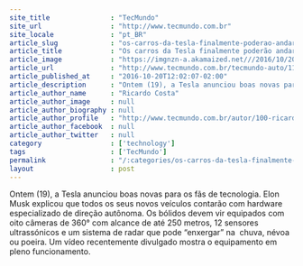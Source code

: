 ```yaml
---
site_title               : "TecMundo"
site_url                 : "http://www.tecmundo.com.br"
site_locale              : "pt_BR"
article_slug             : "os-carros-da-tesla-finalmente-poderao-andar-100-sozinhos"
article_title            : "Os carros da Tesla finalmente poderão andar 100% sozinhos"
article_image            : "https://imgnzn-a.akamaized.net///2016/10/20/20110003349472-t1200x480.jpg"
article_url              : "http://www.tecmundo.com.br/tecmundo-auto/110770-carros-tesla-finalmente-andar-100-sozinhos.htm"
article_published_at     : "2016-10-20T12:02:07-02:00"
article_description      : "Ontem (19), a Tesla anunciou boas novas para os fãs de tecnologia. Elon Musk explicou que todos os seus novos veículos contarão com hardware especializado de direção autônoma. Os bólidos devem vir equipados com oito câmeras de 360° com alcance de até 250 metros, 12 sensores ultrassónicos e um sistema de radar que pode “enxergar” na  chuva, névoa ou poeira. Um vídeo recentemente divulgado mostra o equipamento em pleno funcionamento."
article_author_name      : "Ricardo Costa"
article_author_image     : null
article_author_biography : null
article_author_profile   : "http://www.tecmundo.com.br/autor/100-ricardo-costa/"
article_author_facebook  : null
article_author_twitter   : null
category                 : ['technology']
tags                     : ['TecMundo']
permalink                : "/:categories/os-carros-da-tesla-finalmente-poderao-andar-100-sozinhos/"
layout                   : post
---
```


Ontem (19), a Tesla anunciou boas novas para os fãs de tecnologia. Elon Musk explicou que todos os seus novos veículos contarão com hardware especializado de direção autônoma. Os bólidos devem vir equipados com oito câmeras de 360° com alcance de até 250 metros, 12 sensores ultrassónicos e um sistema de radar que pode “enxergar” na  chuva, névoa ou poeira. Um vídeo recentemente divulgado mostra o equipamento em pleno funcionamento.
